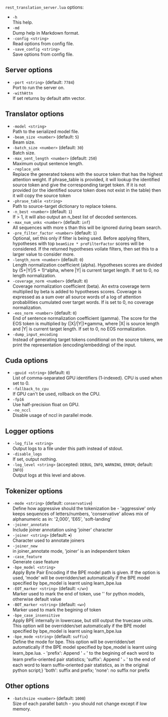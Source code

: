 <!--- This file was automatically generated. Do not modify it manually but use the docs/options/generate.sh script instead. -->

`rest_translation_server.lua` options:

* `-h`<br/>This help.
* `-md`<br/>Dump help in Markdown format.
* `-config <string>`<br/>Read options from config file.
* `-save_config <string>`<br/>Save options from config file.

## Server options

* `-port <string>` (default: `7784`)<br/>Port to run the server on.
* `-withAttn`<br/>If set returns by default attn vector.

## Translator options

* `-model <string>`<br/>Path to the serialized model file.
* `-beam_size <number>` (default: `5`)<br/>Beam size.
* `-batch_size <number>` (default: `30`)<br/>Batch size.
* `-max_sent_length <number>` (default: `250`)<br/>Maximum output sentence length.
* `-replace_unk`<br/>Replace the generated <unk> tokens with the source token that has the highest attention weight. If phrase_table is provided, it will lookup the identified source token and give the corresponding target token. If it is not provided (or the identified source token does not exist in the table) then it will copy the source token
* `-phrase_table <string>`<br/>Path to source-target dictionary to replace <unk> tokens.
* `-n_best <number>` (default: `1`)<br/>If > 1, it will also output an n_best list of decoded sentences.
* `-max_num_unks <number>` (default: `inf`)<br/>All sequences with more <unk>s than this will be ignored during beam search.
* `-pre_filter_factor <number>` (default: `1`)<br/>Optional, set this only if filter is being used. Before applying filters, hypotheses with top `beamSize * preFilterFactor` scores will be considered. If the returned hypotheses voilate filters, then set this to a larger value to consider more.
* `-length_norm <number>` (default: `0`)<br/>Length normalization coefficient (alpha). Hypotheses scores are divided by (5+|Y|/5 + 1)^alpha, where |Y| is current target length. If set to 0, no length normalization.
* `-coverage_norm <number>` (default: `0`)<br/>Coverage normalization coefficient (beta). An extra coverage term multiplied by beta is added to hypotheses scores. Coverage is expressed as a sum over all source words of a log of attention probabilities cumulated over target words. If is set to 0, no coverage normalization.
* `-eos_norm <number>` (default: `0`)<br/>End of sentence normalization coefficient (gamma). The score for the EOS token is multiplied by (|X|/|Y|)*gamma, where |X| is source length and |Y| is current target length. If set to 0, no EOS normalization.
* `-dump_input_encoding`<br/>Instead of generating target tokens conditional on the source tokens, we print the representation (encoding/embedding) of the input.

## Cuda options

* `-gpuid <string>` (default: `0`)<br/>List of comma-separated GPU identifiers (1-indexed). CPU is used when set to 0.
* `-fallback_to_cpu`<br/>If GPU can't be used, rollback on the CPU.
* `-fp16`<br/>Use half-precision float on GPU.
* `-no_nccl`<br/>Disable usage of nccl in parallel mode.

## Logger options

* `-log_file <string>`<br/>Output logs to a file under this path instead of stdout.
* `-disable_logs`<br/>If set, output nothing.
* `-log_level <string>` (accepted: `DEBUG`, `INFO`, `WARNING`, `ERROR`; default: `INFO`)<br/>Output logs at this level and above.

## Tokenizer options

* `-mode <string>` (default: `conservative`)<br/>Define how aggressive should the tokenization be - 'aggressive' only keeps sequences of letters/numbers, 'conservative' allows mix of alphanumeric as in: '2,000', 'E65', 'soft-landing'
* `-joiner_annotate`<br/>Include joiner annotation using 'joiner' character
* `-joiner <string>` (default: `￭`)<br/>Character used to annotate joiners
* `-joiner_new`<br/>in joiner_annotate mode, 'joiner' is an independent token
* `-case_feature`<br/>Generate case feature
* `-bpe_model <string>`<br/>Apply Byte Pair Encoding if the BPE model path is given. If the option is used, 'mode' will be overridden/set automatically if the BPE model specified by bpe_model is learnt using learn_bpe.lua
* `-EOT_marker <string>` (default: `</w>`)<br/>Marker used to mark the end of token, use '</w>' for python models, otherwise default value 
* `-BOT_marker <string>` (default: `<w>`)<br/>Marker used to mark the begining of token
* `-bpe_case_insensitive`<br/>Apply BPE internally in lowercase, but still output the truecase units. This option will be overridden/set automatically if the BPE model specified by bpe_model is learnt using learn_bpe.lua
* `-bpe_mode <string>` (default: `suffix`)<br/>Define the mode for bpe. This option will be overridden/set automatically if the BPE model specified by bpe_model is learnt using learn_bpe.lua. - 'prefix': Append '﹤' to the begining of each word to learn prefix-oriented pair statistics; 'suffix': Append '﹥' to the end of each word to learn suffix-oriented pair statistics, as in the original python script;} 'both': suffix and prefix; 'none': no suffix nor prefix

## Other options

* `-batchsize <number>` (default: `1000`)<br/>Size of each parallel batch - you should not change except if low memory.

